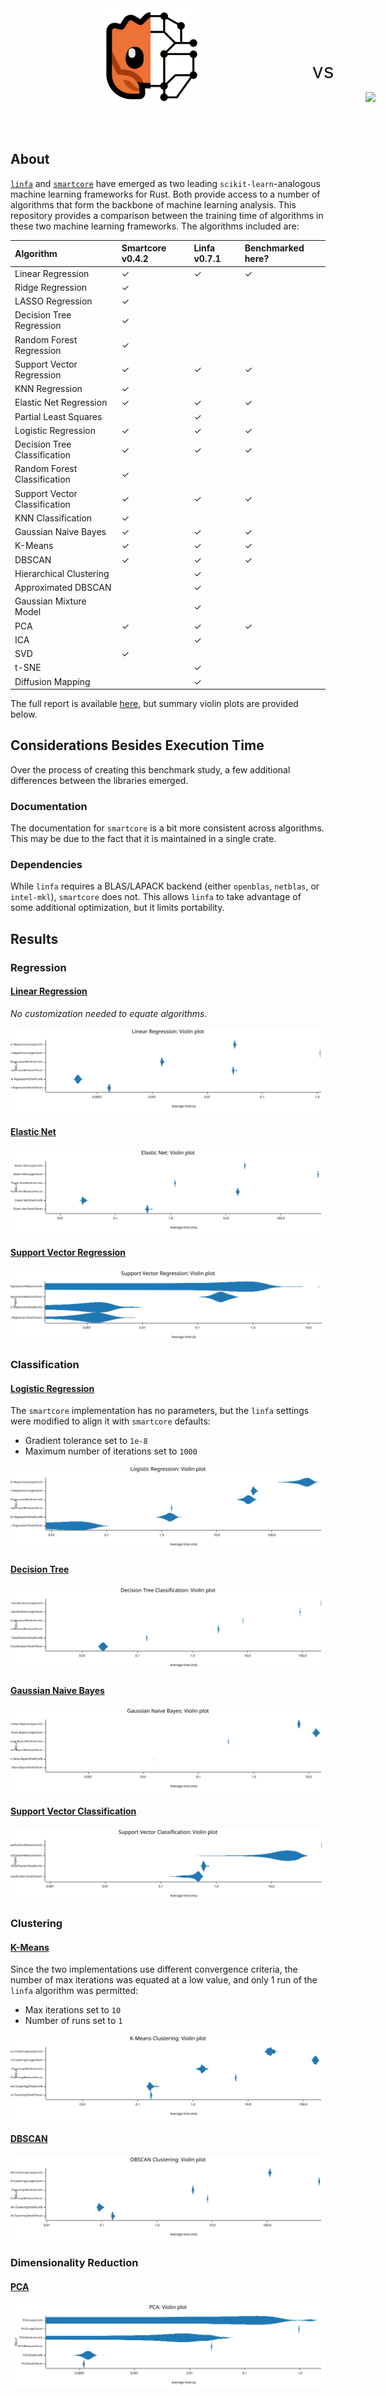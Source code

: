<div style="width:600px; height: 200px; display: table; text-align: center; margin:auto;">
    <img src="https://raw.githubusercontent.com/rust-ml/linfa/1ba884495e4e2c44d2ef68b220da1f525ad518a5/mascot.svg" width="150"> 
    <span style="display: table-cell; vertical-align: middle; font-size: 32px;">vs</span>
    <img src="https://smartcorelib.org/assets/logo/smartcore.png" width="150">
</div>

## About
[`linfa`](https://rust-ml.github.io/linfa/) and [`smartcore`](https://smartcorelib.org/) have emerged as two leading `scikit-learn`-analogous machine learning frameworks for Rust. Both provide access to a number of algorithms that form the backbone of machine learning analysis. This repository provides a comparison between the training time of algorithms in these two machine learning frameworks. The algorithms included are:

| Algorithm                     | Smartcore v0.4.2 | Linfa v0.7.1 | Benchmarked here? |
|:------------------------------|:-----------------|:-------------|:------------------|
| Linear Regression             | ✓                | ✓            | ✓                 |
| Ridge Regression              | ✓                |              |                   |
| LASSO Regression              | ✓                |              |                   |
| Decision Tree Regression      | ✓                |              |                   |
| Random Forest Regression      | ✓                |              |                   |
| Support Vector Regression     | ✓                | ✓            | ✓                 |
| KNN Regression                | ✓                |              |                   |
| Elastic Net Regression        | ✓                | ✓            | ✓                 |
| Partial Least Squares         |                  | ✓            |                   |
| Logistic Regression           | ✓                | ✓            | ✓                 |
| Decision Tree Classification  | ✓                | ✓            | ✓                 |
| Random Forest Classification  | ✓                |              |                   |
| Support Vector Classification | ✓                | ✓            | ✓                 |
| KNN Classification            | ✓                |              |                   |
| Gaussian Naive Bayes          | ✓                | ✓            | ✓                 |
| K-Means                       | ✓                | ✓            | ✓                 |
| DBSCAN                        | ✓                | ✓            | ✓                 |
| Hierarchical Clustering       |                  | ✓            |                   |
| Approximated DBSCAN           |                  | ✓            |                   |
| Gaussian Mixture Model        |                  | ✓            |                   |
| PCA                           | ✓                | ✓            | ✓                 |
| ICA                           |                  | ✓            |                   |
| SVD                           | ✓                |              |                   |
| t-SNE                         |                  | ✓            |                   |
| Diffusion Mapping             |                  | ✓            |                   |

The full report is available [here](criterion/report/index.html), but summary violin plots are provided below.

## Considerations Besides Execution Time
Over the process of creating this benchmark study, a few additional differences between the libraries emerged.

### Documentation
The documentation for `smartcore` is a bit more consistent across algorithms. This may be due to the fact that it is maintained in a single crate.

### Dependencies
While `linfa` requires a BLAS/LAPACK backend (either `openblas`, `netblas`, or `intel-mkl`), `smartcore` does not. This allows `linfa` to take advantage of some additional optimization, but it limits portability.

## Results
### Regression
#### [Linear Regression](criterion/Linear%20Regression/report/index.html)
_No customization needed to equate algorithms._

![](criterion/Linear%20Regression/report/violin.svg)

#### [Elastic Net](criterion/Elastic%20Net/report/index.html)

![](criterion/Elastic%20Net/report/violin.svg)


#### [Support Vector Regression](criterion/Support%20Vector%20Regression/report/index.html)

![](criterion/Support%20Vector%20Regression/report/violin.svg)



### Classification
#### [Logistic Regression](criterion/Logistic%20Regression/report/index.html)

The `smartcore` implementation has no parameters, but the `linfa` settings were modified to align it with `smartcore` defaults:

- Gradient tolerance set to `1e-8`
- Maximum number of iterations set to `1000`

![](criterion/Logistic%20Regression/report/violin.svg)

#### [Decision Tree](criterion/Decision%20Tree%20Classification/report/index.html)

![](criterion/Decision%20Tree%20Classification/report/violin.svg)

#### [Gaussian Naive Bayes](criterion/Gaussian%20Naive%20Bayes/report/index.html)

![](criterion/Gaussian%20Naive%20Bayes/report/violin.svg)

#### [Support Vector Classification](criterion/Support%20Vector%20Classification/report/index.html)

![](criterion/Support%20Vector%20Classification/report/violin.svg)



### Clustering
#### [K-Means](criterion/K-Means%20Clustering/report/index.html)

Since the two implementations use different convergence criteria, the number of max iterations was equated at a low value, and only 1 run of the `linfa` algorithm was permitted:

- Max iterations set to `10`
- Number of runs set to `1`

![](criterion/K-Means%20Clustering/report/violin.svg)

#### [DBSCAN](criterion/DBSCAN%20Clustering/report/index.html)

![](criterion/DBSCAN%20Clustering/report/violin.svg)

### Dimensionality Reduction
#### [PCA](criterion/PCA/report/index.html)
![](criterion/PCA/report/violin.svg)
